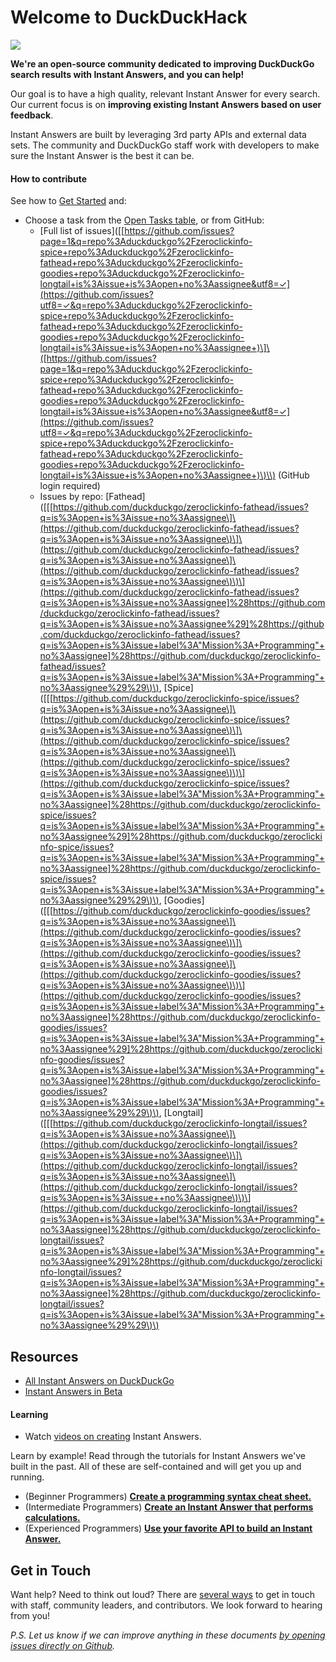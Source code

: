 # Welcome to DuckDuckHack

![](http://docs.duckduckhack.com/assets/hack_search_engine.png)

**We're an open-source community dedicated to improving DuckDuckGo search results with Instant Answers, and you can help!**

Our goal is to have a high quality, relevant Instant Answer for every search. Our current focus is on **improving existing Instant Answers based on user feedback**.

Instant Answers are built by leveraging 3rd party APIs and external data sets. The community and DuckDuckGo staff work with developers to make sure the Instant Answer is the best it can be.

#### How to contribute

See how to [Get Started](https://duckduckhack.com/#get-help) and:

* Choose a task from the [Open Tasks table](https://duckduckhack.com/issues.html), or from GitHub:
  * \[Full list of issues\]\(\[[https://github.com/issues?page=1&q=repo%3Aduckduckgo%2Fzeroclickinfo-spice+repo%3Aduckduckgo%2Fzeroclickinfo-fathead+repo%3Aduckduckgo%2Fzeroclickinfo-goodies+repo%3Aduckduckgo%2Fzeroclickinfo-longtail+is%3Aissue+is%3Aopen+no%3Aassignee&utf8=✓](https://github.com/issues?utf8=✓&q=repo%3Aduckduckgo%2Fzeroclickinfo-spice+repo%3Aduckduckgo%2Fzeroclickinfo-fathead+repo%3Aduckduckgo%2Fzeroclickinfo-goodies+repo%3Aduckduckgo%2Fzeroclickinfo-longtail+is%3Aissue+is%3Aopen+no%3Aassignee+)\]\([https://github.com/issues?page=1&q=repo%3Aduckduckgo%2Fzeroclickinfo-spice+repo%3Aduckduckgo%2Fzeroclickinfo-fathead+repo%3Aduckduckgo%2Fzeroclickinfo-goodies+repo%3Aduckduckgo%2Fzeroclickinfo-longtail+is%3Aissue+is%3Aopen+no%3Aassignee&utf8=✓](https://github.com/issues?utf8=✓&q=repo%3Aduckduckgo%2Fzeroclickinfo-spice+repo%3Aduckduckgo%2Fzeroclickinfo-fathead+repo%3Aduckduckgo%2Fzeroclickinfo-goodies+repo%3Aduckduckgo%2Fzeroclickinfo-longtail+is%3Aissue+is%3Aopen+no%3Aassignee+)\)\\) \(GitHub login required\)
  * Issues by repo: \[Fathead\]\(\[\[[https://github.com/duckduckgo/zeroclickinfo-fathead/issues?q=is%3Aopen+is%3Aissue+no%3Aassignee\]\(https://github.com/duckduckgo/zeroclickinfo-fathead/issues?q=is%3Aopen+is%3Aissue+no%3Aassignee\)\]\(https://github.com/duckduckgo/zeroclickinfo-fathead/issues?q=is%3Aopen+is%3Aissue+no%3Aassignee\]\(https://github.com/duckduckgo/zeroclickinfo-fathead/issues?q=is%3Aopen+is%3Aissue+no%3Aassignee\)\)\](https://github.com/duckduckgo/zeroclickinfo-fathead/issues?q=is%3Aopen+is%3Aissue+no%3Aassignee]%28https://github.com/duckduckgo/zeroclickinfo-fathead/issues?q=is%3Aopen+is%3Aissue+no%3Aassignee%29]%28https://github.com/duckduckgo/zeroclickinfo-fathead/issues?q=is%3Aopen+is%3Aissue+label%3A"Mission%3A+Programming"+no%3Aassignee]%28https://github.com/duckduckgo/zeroclickinfo-fathead/issues?q=is%3Aopen+is%3Aissue+label%3A"Mission%3A+Programming"+no%3Aassignee%29%29\)\), \[Spice\]\(\[\[[https://github.com/duckduckgo/zeroclickinfo-spice/issues?q=is%3Aopen+is%3Aissue+no%3Aassignee\]\(https://github.com/duckduckgo/zeroclickinfo-spice/issues?q=is%3Aopen+is%3Aissue+no%3Aassignee\)\]\(https://github.com/duckduckgo/zeroclickinfo-spice/issues?q=is%3Aopen+is%3Aissue+no%3Aassignee\]\(https://github.com/duckduckgo/zeroclickinfo-spice/issues?q=is%3Aopen+is%3Aissue+no%3Aassignee\)\)\](https://github.com/duckduckgo/zeroclickinfo-spice/issues?q=is%3Aopen+is%3Aissue+label%3A"Mission%3A+Programming"+no%3Aassignee]%28https://github.com/duckduckgo/zeroclickinfo-spice/issues?q=is%3Aopen+is%3Aissue+label%3A"Mission%3A+Programming"+no%3Aassignee%29]%28https://github.com/duckduckgo/zeroclickinfo-spice/issues?q=is%3Aopen+is%3Aissue+label%3A"Mission%3A+Programming"+no%3Aassignee]%28https://github.com/duckduckgo/zeroclickinfo-spice/issues?q=is%3Aopen+is%3Aissue+label%3A"Mission%3A+Programming"+no%3Aassignee%29%29\)\), \[Goodies\]\(\[\[[https://github.com/duckduckgo/zeroclickinfo-goodies/issues?q=is%3Aopen+is%3Aissue+no%3Aassignee\]\(https://github.com/duckduckgo/zeroclickinfo-goodies/issues?q=is%3Aopen+is%3Aissue+no%3Aassignee\)\]\(https://github.com/duckduckgo/zeroclickinfo-goodies/issues?q=is%3Aopen+is%3Aissue+no%3Aassignee\]\(https://github.com/duckduckgo/zeroclickinfo-goodies/issues?q=is%3Aopen+is%3Aissue+no%3Aassignee\)\)\](https://github.com/duckduckgo/zeroclickinfo-goodies/issues?q=is%3Aopen+is%3Aissue+label%3A"Mission%3A+Programming"+no%3Aassignee]%28https://github.com/duckduckgo/zeroclickinfo-goodies/issues?q=is%3Aopen+is%3Aissue+label%3A"Mission%3A+Programming"+no%3Aassignee%29]%28https://github.com/duckduckgo/zeroclickinfo-goodies/issues?q=is%3Aopen+is%3Aissue+label%3A"Mission%3A+Programming"+no%3Aassignee]%28https://github.com/duckduckgo/zeroclickinfo-goodies/issues?q=is%3Aopen+is%3Aissue+label%3A"Mission%3A+Programming"+no%3Aassignee%29%29\)\), \[Longtail\]\(\[\[[https://github.com/duckduckgo/zeroclickinfo-longtail/issues?q=is%3Aopen+is%3Aissue+no%3Aassignee\]\(https://github.com/duckduckgo/zeroclickinfo-longtail/issues?q=is%3Aopen+is%3Aissue+no%3Aassignee\)\]\(https://github.com/duckduckgo/zeroclickinfo-longtail/issues?q=is%3Aopen+is%3Aissue+no%3Aassignee\]\(https://github.com/duckduckgo/zeroclickinfo-longtail/issues?q=is%3Aopen+is%3Aissue++no%3Aassignee\)\)\](https://github.com/duckduckgo/zeroclickinfo-longtail/issues?q=is%3Aopen+is%3Aissue+label%3A"Mission%3A+Programming"+no%3Aassignee]%28https://github.com/duckduckgo/zeroclickinfo-longtail/issues?q=is%3Aopen+is%3Aissue+label%3A"Mission%3A+Programming"+no%3Aassignee%29]%28https://github.com/duckduckgo/zeroclickinfo-longtail/issues?q=is%3Aopen+is%3Aissue+label%3A"Mission%3A+Programming"+no%3Aassignee]%28https://github.com/duckduckgo/zeroclickinfo-longtail/issues?q=is%3Aopen+is%3Aissue+label%3A"Mission%3A+Programming"+no%3Aassignee%29%29\)\)

## Resources

* [All Instant Answers on DuckDuckGo](https://duck.co/ia?topic=programming)
* [Instant Answers in Beta](https://beta.duckduckgo.com/?q=test&amp;t=hh&amp;ia=iatesting&amp;iax=1)

#### Learning

* Watch [videos on creating](https://vimeo.com/channels/duckduckhack) Instant Answers.

Learn by example! Read through the tutorials for Instant Answers we've built in the past. All of these are self-contained and will get you up and running.

* \(Beginner Programmers\) [**Create a programming syntax cheat sheet.**](http://docs.duckduckhack.com/walkthroughs/programming-syntax.html)
* \(Intermediate Programmers\) [**Create an Instant Answer that performs calculations.**](http://docs.duckduckhack.com/walkthroughs/calculation.html)
* \(Experienced Programmers\) [**Use your favorite API to build an Instant Answer.**](http://docs.duckduckhack.com/walkthroughs/forum-lookup.html)

## Get in Touch

Want help? Need to think out loud? There are [several ways](http://docs.duckduckhack.com/resources/get-in-touch.html) to get in touch with staff, community leaders, and contributors. We look forward to hearing from you!

_P.S. Let us know if we can improve anything in these documents _[_by opening issues directly on Github_](https://github.com/duckduckgo/duckduckhack-docs/issues/new)_._

